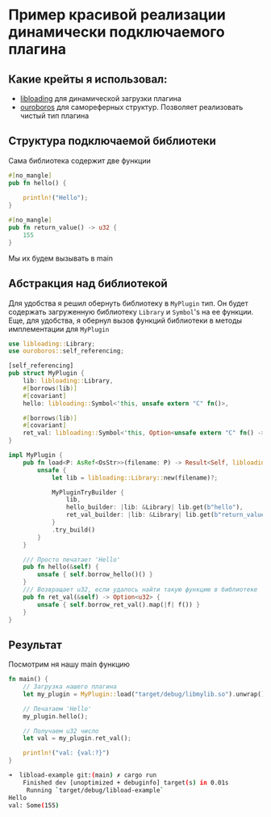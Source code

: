 # Пример красивой реализации динамически подключаемого плагина

## Какие крейты я использовал:

- [libloading](https://crates.io/crates/libloading) для динамической загрузки
  плагина
- [ouroboros](https://crates.io/crates/ouroboros) для самореферных структур.
  Позволяет реализовать чистый тип плагина

## Структура подключаемой библиотеки

Сама библиотека содержит две функции

```rust
#[no_mangle]
pub fn hello() {
    
    println!("Hello");
}

#[no_mangle]
pub fn return_value() -> u32 {
    155
}
```

Мы их будем вызывать в main

## Абстракция над библиотекой

Для удобства я решил обернуть библиотеку в `MyPlugin` тип. Он будет содержать
загруженную библиотеку `Library` и `Symbol`'s на ее функции. Еще, для удобства,
я обернул вызов функций библиотеки в методы имплементации для `MyPlugin`

```rust
use libloading::Library;
use ouroboros::self_referencing;

[self_referencing]
pub struct MyPlugin {
    lib: libloading::Library,
    #[borrows(lib)]
    #[covariant]
    hello: libloading::Symbol<'this, unsafe extern "C" fn()>,

    #[borrows(lib)]
    #[covariant]
    ret_val: libloading::Symbol<'this, Option<unsafe extern "C" fn() -> u32>>,
}

impl MyPlugin {
    pub fn load<P: AsRef<OsStr>>(filename: P) -> Result<Self, libloading::Error> {
        unsafe {
            let lib = libloading::Library::new(filename)?;

            MyPluginTryBuilder {
                lib,
                hello_builder: |lib: &Library| lib.get(b"hello"),
                ret_val_builder: |lib: &Library| lib.get(b"return_value"),
            }
            .try_build()
        }
    }

    /// Просто печатает 'Hello'
    pub fn hello(&self) {
        unsafe { self.borrow_hello()() }
    }
    /// Возвращает u32, если удалось найти такую функцию в библиотеке
    pub fn ret_val(&self) -> Option<u32> {
        unsafe { self.borrow_ret_val().map(|f| f()) }
    }
}
```

## Результат

Посмотрим ня нашу main функцию

```rust
fn main() {
    // Загрузка нашего плагина
    let my_plugin = MyPlugin::load("target/debug/libmylib.so").unwrap();

    // Печатаем 'Hello'
    my_plugin.hello();

    // Получаем u32 число
    let val = my_plugin.ret_val();

    println!("val: {val:?}")
}
```

```sh
➜  libload-example git:(main) ✗ cargo run
    Finished dev [unoptimized + debuginfo] target(s) in 0.01s
     Running `target/debug/libload-example`
Hello
val: Some(155)
```
